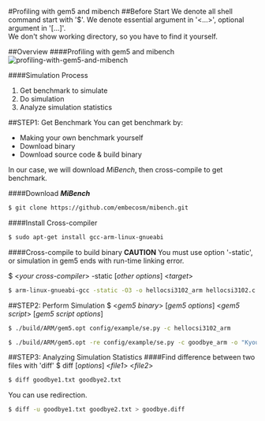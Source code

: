 #Profiling with gem5 and mibench
##Before Start
We denote all shell command start with '$'. We denote essential argument in '<...>', optional argument in '[...]'. <br />
We don't show working directory, so you have to find it yourself.

##Overview
####Profiling with gem5 and mibench
![profiling-with-gem5-and-mibench](http://dclab.yonsei.ac.kr/csi3102/profiling_with_gem5_and_mibench.png)

####Simulation Process
1. Get benchmark to simulate
2. Do simulation
3. Analyze simulation statistics

##STEP1: Get Benchmark
You can get benchmark by:
- Making your own benchmark yourself
- Download binary
- Download source code & build binary

In our case, we will download _MiBench_, then cross-compile to get benchmark.

####Download ___MiBench___
```sh
$ git clone https://github.com/embecosm/mibench.git
```

####Install Cross-compiler
```sh
$ sudo apt-get install gcc-arm-linux-gnueabi
```

####Cross-compile to build binary
**CAUTION** You must use option '-static', or simulation in gem5 ends with run-time linking error. <br />

$ <_your cross-compiler_> -static [_other options_] <_target_>

```sh
$ arm-linux-gnueabi-gcc -static -O3 -o hellocsi3102_arm hellocsi3102.c 
```
##STEP2: Perform Simulation
$ <_gem5 binary_> [_gem5 options_] <_gem5 script_> [_gem5 script options_]
```sh
$ ./build/ARM/gem5.opt config/example/se.py -c hellocsi3102_arm
```

```sh
$ ./build/ARM/gem5.opt -re config/example/se.py -c goodbye_arm -o "Kyoungwoo Jongho CSI3102"
```


##STEP3: Analyzing Simulation Statistics
####Find difference between two files with 'diff'
$ diff [_options_] <_file1_> <_file2_>

```sh
$ diff goodbye1.txt goodbye2.txt
```

You can use redirection.
```sh
$ diff -u goodbye1.txt goodbye2.txt > goodbye.diff
```
